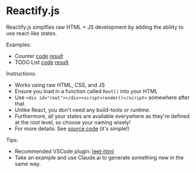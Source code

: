 # Reactify.js

Reactify.js simplfies raw HTML + JS development by adding the ability to use react-like states.

Examples:

- Counter [code](public/demo/counter.html) [result](https://reactify-js.vercel.app/demo/counter.html)
- TODO List [code](public/demo/todo.html) [result](https://reactify-js.vercel.app/demo/todo.html)

Instructions:

- Works using raw HTML, CSS, and JS
- Ensure you load in a function called `Root()` into your HTML
- Use `<div id="root"></div><script>render()</script>` somewhere after that.
- Unlike React, you don't need any build-tools or runtime.
- Furthermore, all your states are available everywhere as they're defined at the root level, so choose your naming wisely!
- For more details: See [source code](public/index.js) (it's simple!)

Tips:

- Recommended VSCode plugin: [leet-html](https://marketplace.visualstudio.com/items?itemName=EldarGerfanov.leet-html)
- Take an example and use Claude.ai to generate something new in the same way.
